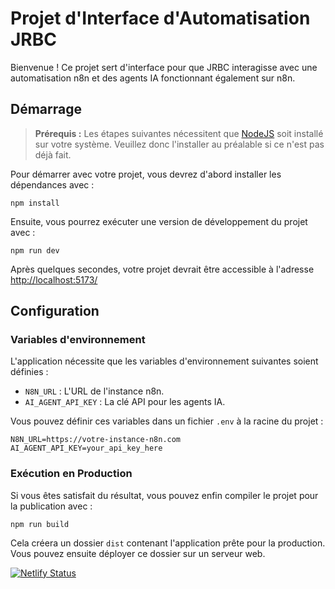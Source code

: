 # Projet d'Interface d'Automatisation JRBC

Bienvenue ! Ce projet sert d'interface pour que JRBC interagisse avec une automatisation n8n et des agents IA fonctionnant également sur n8n.

## Démarrage

> **Prérequis :**
> Les étapes suivantes nécessitent que [NodeJS](https://nodejs.org/en/) soit installé sur votre système. Veuillez donc
> l'installer au préalable si ce n'est pas déjà fait.

Pour démarrer avec votre projet, vous devrez d'abord installer les dépendances avec :
```
npm install
```

Ensuite, vous pourrez exécuter une version de développement du projet avec :
```
npm run dev
```

Après quelques secondes, votre projet devrait être accessible à l'adresse
[http://localhost:5173/](http://localhost:5173/)

## Configuration

### Variables d'environnement

L'application nécessite que les variables d'environnement suivantes soient définies :

-   `N8N_URL` : L'URL de l'instance n8n.
-   `AI_AGENT_API_KEY` : La clé API pour les agents IA.

Vous pouvez définir ces variables dans un fichier `.env` à la racine du projet :

```
N8N_URL=https://votre-instance-n8n.com
AI_AGENT_API_KEY=your_api_key_here
```

### Exécution en Production

Si vous êtes satisfait du résultat, vous pouvez enfin compiler le projet pour la publication avec :
```
npm run build
```
Cela créera un dossier `dist` contenant l'application prête pour la production. Vous pouvez ensuite déployer ce dossier sur un serveur web.

[![Netlify Status](https://api.netlify.com/api/v1/badges/b4923ec5-976a-4867-8302-7e965c20d1f6/deploy-status)](https://app.netlify.com/projects/jrbc-docs-assistant/deploys)
